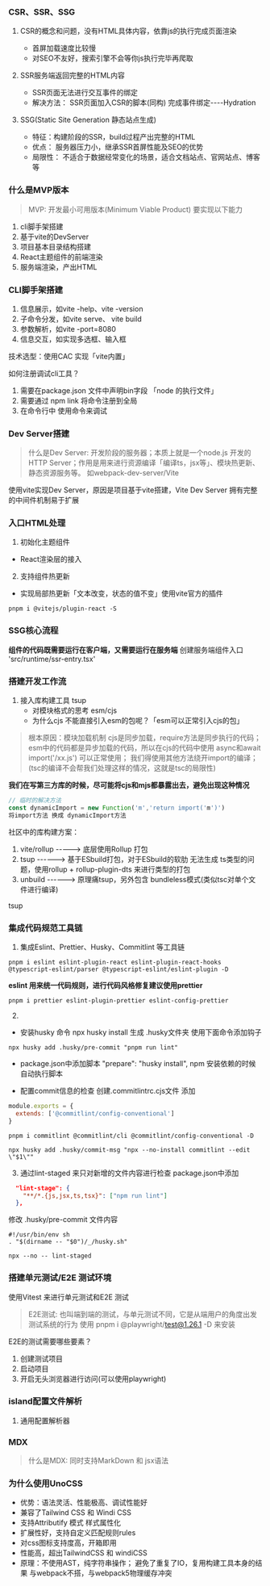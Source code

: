 ### CSR、SSR、SSG
1. CSR的概念和问题，没有HTML具体内容，依靠js的执行完成页面渲染
   - 首屏加载速度比较慢
   - 对SEO不友好，搜索引擎不会等你js执行完毕再爬取

2. SSR服务端返回完整的HTML内容
   - SSR页面无法进行交互事件的绑定
   - 解决方法： SSR页面加入CSR的脚本(同构)
   完成事件绑定----Hydration

3. SSG(Static Site Generation 静态站点生成)
   - 特征：构建阶段的SSR，build过程产出完整的HTML
   - 优点： 服务器压力小，继承SSR首屏性能及SEO的优势
   - 局限性： 不适合于数据经常变化的场景，适合文档站点、官网站点、博客等



### 什么是MVP版本
> MVP: 开发最小可用版本(Minimum Viable Product) 要实现以下能力
1. cli脚手架搭建
2. 基于vite的DevServer
3. 项目基本目录结构搭建
4. React主题组件的前端渲染
5. 服务端渲染，产出HTML

### CLI脚手架搭建
1. 信息展示，如vite -help、vite -version
2. 子命令分发，如vite serve、 vite build
3. 参数解析，如vite -port=8080
4. 信息交互，如实现多选框、输入框

技术选型：使用CAC 实现「vite内置」

如何注册调试cli工具？
1. 需要在package.json 文件中声明bin字段 「node 的执行文件」
2. 需要通过 npm link 将命令注册到全局
3. 在命令行中 使用命令来调试

### Dev Server搭建
>什么是Dev Server: 开发阶段的服务器；本质上就是一个node.js 开发的HTTP Server；作用是用来进行资源编译「编译ts，jsx等」、模块热更新、静态资源服务等。 如webpack-dev-server/Vite

使用vite实现Dev Server，原因是项目基于vite搭建，Vite Dev Server 拥有完整的中间件机制易于扩展


### 入口HTML处理
1. 初始化主题组件
- React渲染层的接入
2. 支持组件热更新
- 实现局部热更新「文本改变，状态的值不变」使用vite官方的插件 
```shell
pnpm i @vitejs/plugin-react -S
```

### SSG核心流程
**组件的代码既需要运行在客户端，又需要运行在服务端** 创建服务端组件入口 'src/runtime/ssr-entry.tsx'


### 搭建开发工作流
1. 接入库构建工具 tsup
   - 对模块格式的思考 esm/cjs
   - 为什么cjs 不能直接引入esm的包呢？「esm可以正常引入cjs的包」
>根本原因：模块加载机制  cjs是同步加载，require方法是同步执行的代码；esm中的代码都是异步加载的代码，所以在cjs的代码中使用 async和await import('/xx.js') 可以正常使用； 我们得使用其他方法绕开import的编译；(tsc的编译不会帮我们处理这样的情况，这就是tsc的局限性)

**我们在写第三方库的时候，尽可能将cjs和mjs都暴露出去，避免出现这种情况**
```ts
// 临时的解决方法
const dynamicImport = new Function('m','return import('m')')
将import方法 换成 dynamicImport方法
```

社区中的库构建方案：
1. vite/rollup -----> 底层使用Rollup 打包
2. tsup ------> 基于ESbuild打包，对于ESbuild的软肋 无法生成 ts类型的问题，使用rollup + rollup-plugin-dts 来进行类型的打包
3. unbuild ------> 原理痛tsup，另外包含 bundleless模式(类似tsc对单个文件进行编译)

tsup 
### 集成代码规范工具链
1. 集成Eslint、Prettier、Husky、Commitlint 等工具链
```shell
pnpm i eslint eslint-plugin-react eslint-plugin-react-hooks @typescript-eslint/parser @typescript-eslint/eslint-plugin -D
```
**eslint 用来统一代码规则，进行代码风格修复建议使用prettier**
```shell
pnpm i prettier eslint-plugin-prettier eslint-config-prettier
```

2. 
- 安装husky 命令 npx husky install 生成 .husky文件夹  使用下面命令添加钩子
```shell
npx husky add .husky/pre-commit "pnpm run lint" 
```
- package.json中添加脚本 "prepare": "husky install", npm 安装依赖的时候自动执行脚本

- 配置commit信息的检查
创建.commitlintrc.cjs文件 添加
```js
module.exports = {
  extends: ['@commitlint/config-conventional']
}

```
```shell
pnpm i commitlint @commitlint/cli @commitlint/config-conventional -D
```

```shell
npx husky add .husky/commit-msg "npx --no-install commitlint --edit \"$1\""
```

3. 通过lint-staged 来只对新增的文件内容进行检查
package.json中添加
```json
  "lint-stage": {
    "**/*.{js,jsx,ts,tsx}": ["npm run lint"]
  },
```

修改 .husky/pre-commit 文件内容
```shell
#!/usr/bin/env sh
. "$(dirname -- "$0")/_/husky.sh"

npx --no -- lint-staged

```


### 搭建单元测试/E2E 测试环境
使用Vitest 来进行单元测试和E2E 测试
>E2E测试: 也叫端到端的测试，与单元测试不同，它是从端用户的角度出发测试系统的行为
使用 pnpm i @playwright/test@1.26.1 -D 来安装

E2E的测试需要哪些要素？
1. 创建测试项目
2. 启动项目
3. 开启无头浏览器进行访问(可以使用playwright)



### island配置文件解析
1. 通用配置解析器




### MDX
>什么是MDX: 同时支持MarkDown 和 jsx语法 



### 为什么使用UnoCSS
- 优势：语法灵活、性能极高、调试性能好
- 兼容了Tailwind CSS 和 Windi CSS
- 支持Attributify 模式 样式属性化
- 扩展性好，支持自定义匹配规则rules
- 对css图标支持度高，开箱即用
- 性能高，超出TailwindCSS 和 windiCSS
- 原理：不使用AST，纯字符串操作； 避免了重复了IO，复用构建工具本身的结果  与webpack不搭，与webpack5物理缓存冲突